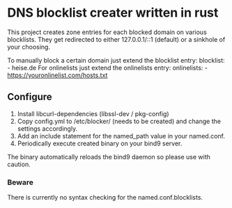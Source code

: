 # DNS blocklist creater written in rust

This project creates zone entries for each blocked domain on various blocklists.
They get redirected to either 127.0.0.1/::1 (default) or a sinkhole of your choosing.

To manually block a certain domain just extend the blocklist entry:
    blocklist:
      - heise.de
For onlinelists just extend the onlinelists entry:
    onlinelists:
      - https://youronlinelist.com/hosts.txt


## Configure
1. Install libcurl-dependencies (libssl-dev / pkg-config)
2. Copy config.yml to /etc/blocker/ (needs to be created) and change the settings accordingly.
3. Add an include statement for the named_path value in your named.conf.
4. Periodically execute created binary on your bind9 server.

The binary automatically reloads the bind9 daemon so please use with caution.

### Beware
There is currently no syntax checking for the named.conf.blocklists.

